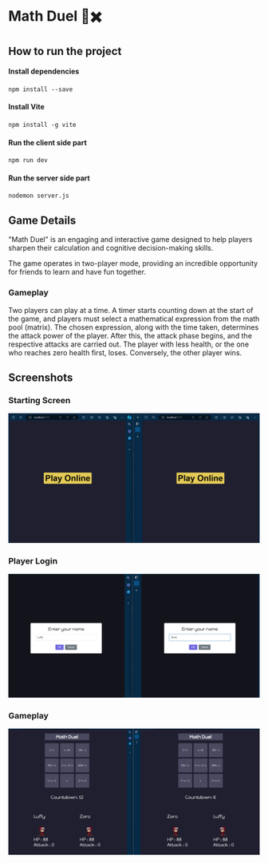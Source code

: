 # __Math Duel 🟰✖️__

## How to run the project
#### Install dependencies
	npm install --save


#### Install Vite
	npm install -g vite

#### Run the client side part
	npm run dev

#### Run the server side part
	nodemon server.js

## Game Details
"Math Duel" is an engaging and interactive game designed to help players sharpen their calculation and cognitive decision-making skills.

The game operates in two-player mode, providing an incredible opportunity for friends to learn and have fun together.

### Gameplay
Two players can play at a time. A timer starts counting down at the start of the game, and players must select a mathematical expression from the math pool (matrix). The chosen expression, along with the time taken, determines the attack power of the player. After this, the attack phase begins, and the respective attacks are carried out. The player with less health, or the one who reaches zero health first, loses. Conversely, the other player wins.

## Screenshots
### Starting Screen
![starting screen](./Screenshots/start.jpg)

### Player Login
![Enter Game](./Screenshots/player_name.jpg)

### Gameplay
![Select Expression](./Screenshots/select_expression.jpg)
